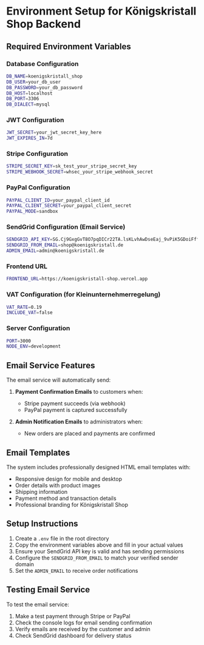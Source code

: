 # Environment Setup for Königskristall Shop Backend

## Required Environment Variables

### Database Configuration
```bash
DB_NAME=koenigskristall_shop
DB_USER=your_db_user
DB_PASSWORD=your_db_password
DB_HOST=localhost
DB_PORT=3306
DB_DIALECT=mysql
```

### JWT Configuration
```bash
JWT_SECRET=your_jwt_secret_key_here
JWT_EXPIRES_IN=7d
```

### Stripe Configuration
```bash
STRIPE_SECRET_KEY=sk_test_your_stripe_secret_key
STRIPE_WEBHOOK_SECRET=whsec_your_stripe_webhook_secret
```

### PayPal Configuration
```bash
PAYPAL_CLIENT_ID=your_paypal_client_id
PAYPAL_CLIENT_SECRET=your_paypal_client_secret
PAYPAL_MODE=sandbox
```

### SendGrid Configuration (Email Service)
```bash
SENDGRID_API_KEY=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
SENDGRID_FROM_EMAIL=shop@koenigskristall.de
ADMIN_EMAIL=admin@koenigskristall.de
```

### Frontend URL
```bash
FRONTEND_URL=https://koenigskristall-shop.vercel.app
```

### VAT Configuration (for Kleinunternehmerregelung)
```bash
VAT_RATE=0.19
INCLUDE_VAT=false
```

### Server Configuration
```bash
PORT=3000
NODE_ENV=development
```

## Email Service Features

The email service will automatically send:

1. **Payment Confirmation Emails** to customers when:
   - Stripe payment succeeds (via webhook)
   - PayPal payment is captured successfully

2. **Admin Notification Emails** to administrators when:
   - New orders are placed and payments are confirmed

## Email Templates

The system includes professionally designed HTML email templates with:
- Responsive design for mobile and desktop
- Order details with product images
- Shipping information
- Payment method and transaction details
- Professional branding for Königskristall Shop

## Setup Instructions

1. Create a `.env` file in the root directory
2. Copy the environment variables above and fill in your actual values
3. Ensure your SendGrid API key is valid and has sending permissions
4. Configure the `SENDGRID_FROM_EMAIL` to match your verified sender domain
5. Set the `ADMIN_EMAIL` to receive order notifications

## Testing Email Service

To test the email service:
1. Make a test payment through Stripe or PayPal
2. Check the console logs for email sending confirmation
3. Verify emails are received by the customer and admin
4. Check SendGrid dashboard for delivery status 